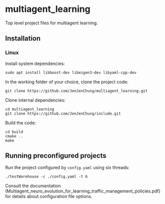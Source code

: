 # multiagent_learning

Top level project files for multiagent learning.

## Installation ##

### Linux ###

Install system dependencies:
```
sudo apt install libboost-dev libeigen3-dev libyaml-cpp-dev
```

In the working folder of your choice, clone the project code:
```
git clone https://github.com/JenJenChung/multiagent_learning.git
```

Clone internal dependencies:
```
cd multiagent_learning
git clone https://github.com/JenJenChung/include.git
```

Build the code:
```
cd build
cmake ..
make
```

## Running preconfigured projects

Run the project configured by `config.yaml` using six threads:
```
./testWarehouse -c ./config.yaml -t 6
```
Consult the documentation (Multiagent_neuro_evolution_for_learning_traffic_management_policies.pdf) for details about configuration file options.
